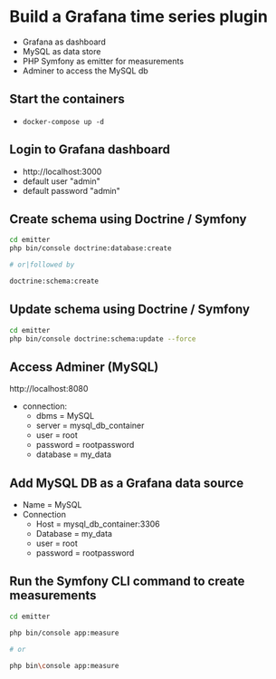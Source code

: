 # Build a Grafana time series plugin

- Grafana as dashboard
- MySQL as data store
- PHP Symfony as emitter for measurements
- Adminer to access the MySQL db

## Start the containers

- `docker-compose up -d`

## Login to Grafana dashboard

- http://localhost:3000
- default user "admin"
- default password "admin"

## Create schema using Doctrine / Symfony

~~~bash
cd emitter
php bin/console doctrine:database:create

# or|followed by

doctrine:schema:create
~~~

## Update schema using Doctrine / Symfony

~~~bash
cd emitter
php bin/console doctrine:schema:update --force
~~~

## Access Adminer (MySQL)

http://localhost:8080 

- connection:
    - dbms = MySQL
    - server = mysql_db_container
    - user = root
    - password = rootpassword
    - database = my_data

## Add MySQL DB as a Grafana data source

- Name = MySQL
- Connection
    - Host = mysql_db_container:3306
    - Database = my_data
    - user = root
    - password = rootpassword

## Run the Symfony CLI command to create measurements

~~~bash
cd emitter

php bin/console app:measure

# or

php bin\console app:measure
~~~
